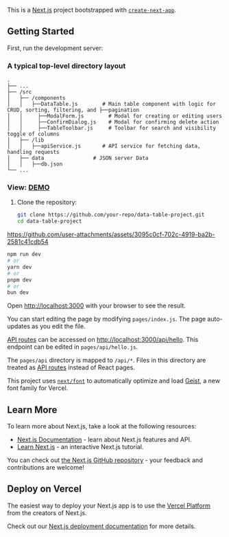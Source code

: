 This is a [Next.js](https://nextjs.org) project bootstrapped with [`create-next-app`](https://nextjs.org/docs/pages/api-reference/create-next-app).

## Getting Started

First, run the development server:
### A typical top-level directory layout
    .
    ├── ...
    ├── /src                  
    │   ├── /components 
    │   │   ├──DataTable.js        # Main table component with logic for CRUD, sorting, filtering, and ├──pagination
    │   │     ├──ModalForm.js        # Modal for creating or editing users
    │   │     ├──ConfirmDialog.js    # Modal for confirming delete action
    │   │     ├──TableToolbar.js     # Toolbar for search and visibility toggle of columns
    │   ├── /lib         
    │   │   ├──apiService.js       # API service for fetching data, handling requests
    │   ├── data                # JSON server Data
    │   │   ├──db.json
    └── ...

### View: [DEMO](https://github.com/user-attachments/assets/3095c0cf-702c-4919-ba2b-2581c41cdb54)


1. Clone the repository:

   ```bash
   git clone https://github.com/your-repo/data-table-project.git
   cd data-table-project

https://github.com/user-attachments/assets/3095c0cf-702c-4919-ba2b-2581c41cdb54

```bash
npm run dev
# or
yarn dev
# or
pnpm dev
# or
bun dev
```

Open [http://localhost:3000](http://localhost:3000) with your browser to see the result.

You can start editing the page by modifying `pages/index.js`. The page auto-updates as you edit the file.

[API routes](https://nextjs.org/docs/pages/building-your-application/routing/api-routes) can be accessed on [http://localhost:3000/api/hello](http://localhost:3000/api/hello). This endpoint can be edited in `pages/api/hello.js`.

The `pages/api` directory is mapped to `/api/*`. Files in this directory are treated as [API routes](https://nextjs.org/docs/pages/building-your-application/routing/api-routes) instead of React pages.

This project uses [`next/font`](https://nextjs.org/docs/pages/building-your-application/optimizing/fonts) to automatically optimize and load [Geist](https://vercel.com/font), a new font family for Vercel.

## Learn More

To learn more about Next.js, take a look at the following resources:

- [Next.js Documentation](https://nextjs.org/docs) - learn about Next.js features and API.
- [Learn Next.js](https://nextjs.org/learn-pages-router) - an interactive Next.js tutorial.

You can check out [the Next.js GitHub repository](https://github.com/vercel/next.js) - your feedback and contributions are welcome!

## Deploy on Vercel

The easiest way to deploy your Next.js app is to use the [Vercel Platform](https://vercel.com/new?utm_medium=default-template&filter=next.js&utm_source=create-next-app&utm_campaign=create-next-app-readme) from the creators of Next.js.

Check out our [Next.js deployment documentation](https://nextjs.org/docs/pages/building-your-application/deploying) for more details.
